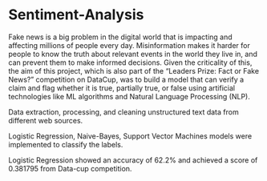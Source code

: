 # Sentiment-Analysis

Fake news is a big problem in the digital world that is impacting and affecting millions of people every day. Misinformation makes it harder for people to know the truth about relevant events in the world they live in, and can prevent them to make informed decisions. Given the criticality of this, the aim of this project, which is also part of the “Leaders Prize: Fact or Fake News?” competition on DataCup, was to build a model that can verify a claim and flag whether it is true, partially true, or false using artificial technologies like ML algorithms and Natural Language Processing (NLP).

Data extraction, processing, and cleaning unstructured text data from different web sources. 

Logistic Regression, Naive-Bayes, Support Vector Machines models were implemented to classify the labels.  

Logistic Regression showed an accuracy of 62.2% and achieved a score of 0.381795 from Data-cup competition.
